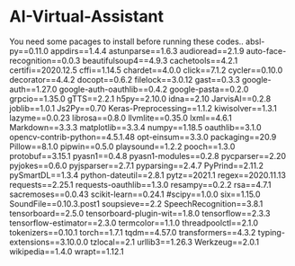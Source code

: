 # AI-Virtual-Assistant


You need some pacages to install before running these codes..
absl-py==0.11.0
appdirs==1.4.4
astunparse==1.6.3
audioread==2.1.9
auto-face-recognition==0.0.3
beautifulsoup4==4.9.3
cachetools==4.2.1
certifi==2020.12.5
cffi==1.14.5
chardet==4.0.0
click==7.1.2
cycler==0.10.0
decorator==4.4.2
docopt==0.6.2
filelock==3.0.12
gast==0.3.3
google-auth==1.27.0
google-auth-oauthlib==0.4.2
google-pasta==0.2.0
grpcio==1.35.0
gTTS==2.2.1
h5py==2.10.0
idna==2.10
JarvisAI==0.2.8
joblib==1.0.1
Js2Py==0.70
Keras-Preprocessing==1.1.2
kiwisolver==1.3.1
lazyme==0.0.23
librosa==0.8.0
llvmlite==0.35.0
lxml==4.6.1
Markdown==3.3.3
matplotlib==3.3.4
numpy==1.18.5
oauthlib==3.1.0
opencv-contrib-python==4.5.1.48
opt-einsum==3.3.0
packaging==20.9
Pillow==8.1.0
pipwin==0.5.0
playsound==1.2.2
pooch==1.3.0
protobuf==3.15.1
pyasn1==0.4.8
pyasn1-modules==0.2.8
pycparser==2.20
pyjokes==0.6.0
pyjsparser==2.7.1
pyparsing==2.4.7
PyPrind==2.11.2
pySmartDL==1.3.4
python-dateutil==2.8.1
pytz==2021.1
regex==2020.11.13
requests==2.25.1
requests-oauthlib==1.3.0
resampy==0.2.2
rsa==4.7.1
sacremoses==0.0.43
scikit-learn==0.24.1
#scipy==1.0.0
six==1.15.0
SoundFile==0.10.3.post1
soupsieve==2.2
SpeechRecognition==3.8.1
tensorboard==2.5.0
tensorboard-plugin-wit==1.8.0
tensorflow==2.3.3
tensorflow-estimator==2.3.0
termcolor==1.1.0
threadpoolctl==2.1.0
tokenizers==0.10.1
torch==1.7.1
tqdm==4.57.0
transformers==4.3.2
typing-extensions==3.10.0.0
tzlocal==2.1
urllib3==1.26.3
Werkzeug==2.0.1
wikipedia==1.4.0
wrapt==1.12.1
